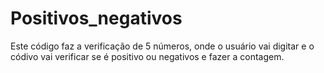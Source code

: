 # Positivos_negativos
Este código faz a verificação de 5 números, onde o usuário vai digitar e o códivo vai verificar se é positivo ou negativos e fazer a contagem.
